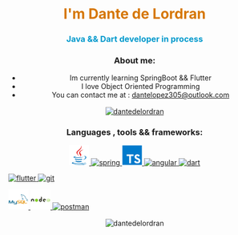 <h1 align="center" style="color: #d67702;">I'm Dante de Lordran</h1>
    <h3 align="center" style="color: #0099cc;">Java && Dart developer in process</h3>

<h3 align="center">About me:</h3>
    <p align="center">
    <ul align="center" style="text-decoration: none;">
        <li>Im currently learning SpringBoot && Flutter</li>
        <li>I love Object Oriented Programming</li>
        <li>You can contact me at : <a href="https://dantelopez305@outlook.com"
                target="_blank">dantelopez305@outlook.com</a></li>
    </ul>
    </p>
    <p align="center">
        <a href="https://twitter.com/dantedelordran" target="blank"><img align="center"
                src="https://raw.githubusercontent.com/rahuldkjain/github-profile-readme-generator/master/src/images/icons/Social/twitter.svg"
                alt="dantedelordran" height="30" width="40" /></a>
    </p>

<h3 align="center">Languages , tools && frameworks:</h3>
    <p align="center">
        <a href="https://www.java.com" target="_blank" rel="noreferrer"> <img
            src="https://raw.githubusercontent.com/devicons/devicon/master/icons/java/java-original.svg" alt="java"
            width="40" height="40" /> </a>  
        <a href="https://spring.io/" target="_blank" rel="noreferrer"> <img
            src="https://www.vectorlogo.zone/logos/springio/springio-icon.svg" alt="spring" width="40"
            height="40" /> </a>
        <a href="https://www.typescriptlang.org/" target="_blank" rel="noreferrer"> <img
            src="https://raw.githubusercontent.com/devicons/devicon/master/icons/typescript/typescript-original.svg"
            alt="typescript" width="40" height="40" /> </a>
        <a href="https://angular.io" target="_blank" rel="noreferrer"> <img
                src="https://angular.io/assets/images/logos/angular/angular.svg" alt="angular" width="40" height="40" />
        </a> 
        <a href="https://dart.dev" target="_blank" rel="noreferrer"> <img
                src="https://www.vectorlogo.zone/logos/dartlang/dartlang-icon.svg" alt="dart" width="40" height="40" />
        </a> 
         
<a href="https://flutter.dev" target="_blank"
            rel="noreferrer"> <img src="https://www.vectorlogo.zone/logos/flutterio/flutterio-icon.svg" alt="flutter"
                width="40" height="40" /> </a> 
 <a href="https://git-scm.com/" target="_blank" rel="noreferrer"> <img
                src="https://www.vectorlogo.zone/logos/git-scm/git-scm-icon.svg" alt="git" width="40" height="40" />
</a> 
         
<a href="https://www.mysql.com/" target="_blank" rel="noreferrer"> <img
                src="https://raw.githubusercontent.com/devicons/devicon/master/icons/mysql/mysql-original-wordmark.svg"
                alt="mysql" width="40" height="40" /> </a> 
<a href="https://nodejs.org" target="_blank"
            rel="noreferrer"> <img
                src="https://raw.githubusercontent.com/devicons/devicon/master/icons/nodejs/nodejs-original-wordmark.svg"
                alt="nodejs" width="40" height="40" /> </a> 
<a href="https://postman.com" target="_blank"
            rel="noreferrer"> <img src="https://www.vectorlogo.zone/logos/getpostman/getpostman-icon.svg" alt="postman"
                width="40" height="40" /> </a> 
         
</p>
<p align="center"><img align="center"
            src="https://github-readme-stats.vercel.app/api/top-langs?username=dantedelordran&show_icons=true&locale=en&layout=compact"
            alt="dantedelordran" /></p>